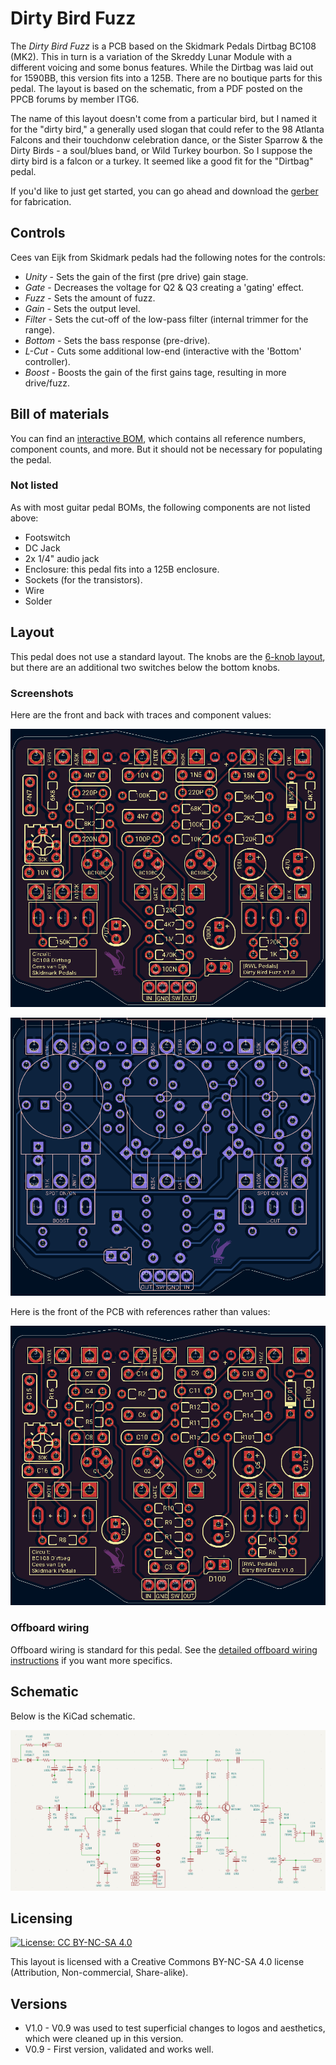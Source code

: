 # Dirty Bird Fuzz

The *Dirty Bird Fuzz* is a PCB based on the Skidmark Pedals Dirtbag BC108 (MK2). This in turn is a variation of the Skreddy Lunar Module with a different voicing and some bonus features. While the Dirtbag was laid out for 1590BB, this version fits into a 125B. There are no boutique parts for this pedal. The layout is based on the schematic, from a PDF posted on the PPCB forums by member ITG6.

The name of this layout doesn't come from a particular bird, but I named it for the "dirty bird," a generally used slogan that could refer to the 98 Atlanta Falcons and their touchdonw celebration dance, or the Sister Sparrow & the Dirty Birds - a soul/blues band, or Wild Turkey bourbon. So I suppose the dirty bird is a falcon or a turkey. It seemed like a good fit for the "Dirtbag" pedal.

If you'd like to just get started, you can go ahead and download the [gerber](https://github.com/RWLPedal/music-pcbs/raw/refs/heads/main/DirtyBirdFuzz/DirtyBirdFuzz.zip) for fabrication.

## Controls

Cees van Eijk from Skidmark pedals had the following notes for the controls:

* *Unity* - Sets the gain of the first (pre drive) gain stage.
* *Gate* - Decreases the voltage for Q2 & Q3 creating a 'gating' effect.
* *Fuzz* - Sets the amount of fuzz.
* *Gain* - Sets the output level.
* *Filter* - Sets the cut-off of the low-pass filter (internal trimmer for the range).
* *Bottom* - Sets the bass response (pre-drive).
* *L-Cut* - Cuts some additional low-end (interactive with the 'Bottom' controller).
* *Boost* - Boosts the gain of the first gains tage, resulting in more drive/fuzz.

## Bill of materials

You can find an [interactive BOM](https://html-preview.github.io/?url=https://github.com/RWLPedal/music-pcbs/blob/main/DirtyBirdFuzz/interactive_bom.html), which contains all reference numbers, component counts, and more. But it should not be necessary for populating the pedal.

### Not listed

As with most guitar pedal BOMs, the following components are not listed above:

* Footswitch
* DC Jack
* 2x 1/4" audio jack
* Enclosure: this pedal fits into a 125B enclosure.
* Sockets (for the transistors).
* Wire
* Solder

## Layout

This pedal does not use a standard layout. The knobs are the [6-knob layout](https://github.com/RWLPedal/music-pcbs/blob/main/instructions/DRILLING.md), but there are an additional two switches below the bottom knobs.

### Screenshots

Here are the front and back with traces and component values:

![Screenshot of the front of the PCB](images/pcb_front.png?raw=true)

![Screenshot of the back of the PCB](images/pcb_back.png?raw=true)

Here is the front of the PCB with references rather than values:

![Screenshot of the front of the PCB with references](images/pcb_references.png?raw=true)

### Offboard wiring

Offboard wiring is standard for this pedal. See the [detailed offboard wiring instructions](https://github.com/RWLPedal/music-pcbs/blob/main/instructions/WIRING.md) if you want more specifics.

## Schematic

Below is the KiCad schematic.

![Screenshot of the circuit's schematic](images/schematic.png?raw=true)

## Licensing

[![License: CC BY-NC-SA 4.0](https://licensebuttons.net/l/by-nc-sa/4.0/80x15.png)](https://creativecommons.org/licenses/by-nc-sa/4.0/)

This layout is licensed with a Creative Commons BY-NC-SA 4.0 license (Attribution, Non-commercial, Share-alike).

## Versions

* V1.0 - V0.9 was used to test superficial changes to logos and aesthetics, which were cleaned up in this version.
* V0.9 - First version, validated and works well.